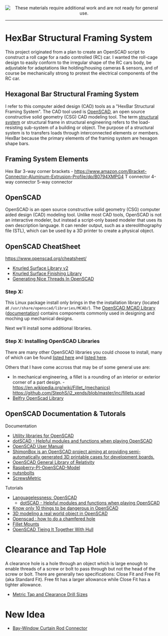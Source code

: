 <!--
Maintainer:   jeffskinnerbox@yahoo.com / www.jeffskinnerbox.me
Version:      0.0.1
-->

<div align="center">
<img src="http://www.foxbyrd.com/wp-content/uploads/2018/02/file-4.jpg" title="These materials require additional work and are not ready for general use." align="center">
</div>


---

# HexBar Structural Framing System
This project originated from a plan to create an OpenSCAD script
to construct a roll cage for a radio controlled (RC) car.
I wanted the roll-cage design to easily conform to the irregular shape of the RC cars body,
be adjustable for adaptations like holding/housing cameras & sensors,
and of course be mechanically strong to protest the electrical components of the RC car.

## Hexagonal Bar Structural Framing System
I refer to this computer aided design (CAD) tools as a "HexBar Structural Framing System".
The CAD tool used is [OpenSCAD][02], an open source constructive solid geometry (CSG)
CAD modeling tool.
The term [structural system][01] or structural frame in structural engineering
refers to the load-resisting sub-system of a building or object.
The purpose of a structural system is to transfers loads through interconnected elements or members.
HexBar because the primary elements of the framing system are hexagon shape bars.

## Framing System Elements
Hex Bar
3-way corner brackets - https://www.amazon.com/Bracket-Connector-Aluminum-Extrusion-Profile/dp/B0794XMPG4
T connector
4-way connector
5-way connector

## OpenSCAD
OpenSCAD is an open source constructive solid geometry (CSG)
computer aided design (CAD) modeling tool.
Unlike most CAD tools,
OpenSCAD is not an interactive modeler,
but instead a script-only based modeler that uses its own description language.
It can render output, such as a stereolithography file (STL),
which can be used by a 3D printer to create a physical object.

## OpenSCAD CheatSheet
https://www.openscad.org/cheatsheet/


* [Knurled Surface Library v2](https://www.thingiverse.com/thing:32122)
* [Knurled Surface Finishing Library](https://cdn.thingiverse.com/assets/2b/5b/29/12/5c/knurledFinishingLib.pdf)
* [Generating Nice Threads In OpenSCAD](https://hackaday.io/page/5252-generating-nice-threads-in-openscad)

### Step X:
This Linux package install only brings in the the installation library
(located at `/usr/share/openscad/libraries/MCAD/`).
The [OpenSCAD MCAD Library][15] ([documentation][16])
contains components commonly used in designing and moching up mechanical designs.

Next we'll install some additional libraries.

### Step X: Installing OpenSCAD Libraries
There are many other OpenSCAD libraries you could choose to install,
many of which can be found [listed here][17] and [listed here][18].

Others that I have come accross that may be of some general use are:

* In mechanical engineering, a fillet is a rounding of an interior or exterior corner of a part design. - https://en.wikipedia.org/wiki/Fillet_(mechanics)   https://github.com/StephS/i2_xends/blob/master/inc/fillets.scad
* [Belfry OpenScad Library](https://github.com/revarbat/BOSL/wiki)


## OpenSCAD Documentation & Tutorals
Documentation
* [Utility libraries for OpenSCAD](https://github.com/OskarLinde/scad-utils)
* [dotSCAD - Helpful modules and functions when playing OpenSCAD](https://github.com/JustinSDK/dotSCAD)
* [OpenSCAD User Manual](https://en.wikibooks.org/wiki/OpenSCAD_User_Manual)
* [ShimonBox is an OpenSCAD project aiming at providing semi-automatically generated 3D printable cases for development boards.](https://github.com/ubitux/shimonbox)
* [OpenSCAD General Library of Relativity](https://github.com/davidson16807/relativity.scad)
* [Raspberry-PI-OpenSCAD-Model](https://github.com/TomHodson/Raspberry-Pi-OpenSCAD-Model)
* [nutsnbolts](https://github.com/JohK/nutsnbolts)
* [ScrewsMetric](https://github.com/More-Wrong/ScrewsMetric)

Tutorials
* [Languagelessness: OpenSCAD](https://openhome.cc/eGossip/OpenSCAD/)
    * [dotSCAD - Helpful modules and functions when playing OpenSCAD](https://github.com/JustinSDK/dotSCAD)
* [Know only 10 things to be dangerous in OpenSCAD](https://cubehero.com/2013/11/19/know-only-10-things-to-be-dangerous-in-openscad/)
* [3D modeling a real world object in OpenSCAD](https://raymii.org/s/articles/3D_modelling_a_real_world_object_in_OpenSCAD.html)
* [Openscad : how to do a chamfered hole](https://www.youtube.com/watch?v=EuzOxNo2fe0&app=desktop)
* [Fillet Mounts](https://www.youtube.com/watch?v=xwHybCZK-6k&app=desktop)
* [OpenSCAD Tieing It Together With Hull](https://hackaday.com/2018/02/13/openscad-tieing-it-together-with-hull/)

# Clearance and Tap Hole
A clearance hole is a hole through an object which is large enough to enable threads of a screw or bolt
to pass through but not the head of the screw or bolt.
There are generally two specifications: Close Fit and Free Fit (aka Standard Fit).
Free fit has a larger allowance while Close Fit has a tighter allowance.

* [Metric Tap and Clearance Drill Sizes](https://www.datametal.com/wp-content/uploads/2018/03/Metric-Tap-and-Clearance-Drill-Sizes.pdf)

# New Idea
* [Bay-Window Curtain Rod Connector](https://www.thingiverse.com/thing:2034462)



[01]:https://en.wikipedia.org/wiki/Structural_system
[02]:https://www.openscad.org/
[03]:
[04]:
[05]:
[06]:
[07]:
[08]:
[09]:
[10]:
[11]:
[12]:
[13]:
[14]:
[15]:https://github.com/openscad/MCAD
[16]:https://en.wikibooks.org/wiki/OpenSCAD_User_Manual/MCAD
[17]:https://en.wikibooks.org/wiki/OpenSCAD_User_Manual/Libraries#Other_Libraries
[18]:https://github.com/openscad/openscad/wiki/Libraries
[19]:
[20]:

